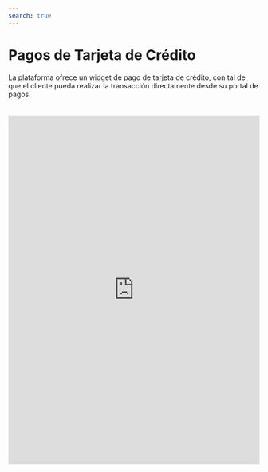 ```yaml
---
search: true
---
```


# Pagos de Tarjeta de Crédito

La plataforma ofrece un widget de pago de tarjeta de crédito, con tal de que el cliente pueda realizar la transacción directamente desde su portal de pagos.

<iframe src="https://widgets.modyo.com/personas/retail-credit-card-payment" width="100%" height="700px" frameBorder="0"  style="overflow:auto;margin-top:20px;"/>

### Propiedades

Para realizar la transacción, el cliente verá predeterminadamente:

|Funcionalidad|Descripción|
|:------------|:----------|
|Tarjeta de crédito a pagar|Presenta la tarjeta de crédito en la cual se realizará la transacción|
|Deuda de pago nacional|Presenta el monto total que se ha utilizado en el cupo nacional de la tarjeta, incluyendo lo que no está facturado. |
Deuda de pago internacional|Presenta el monto total que se ha utilizado en el cupo internacional de la tarjeta, incluyendo lo que no está facturado. |
|Selección de cuenta de origen del pago|El cliente puede seleccionar la cuenta de la cual se extraerá el monto de pago. |
|Monto mínimo a pagar|Muestra el monto mínimo a pagar de la deuda, para que esta no quede morosa. |
|Monto total a pagar|Muestra el monto total facturado de la deuda a pagar. |
|Monto personalizado a pagar|Permite al cliente seleccionar un monto personalizado para pagar de la deuda.
